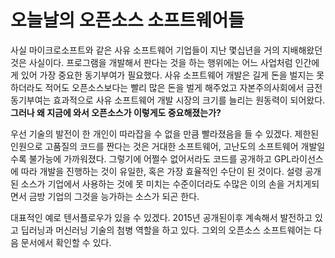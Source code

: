 # 오늘날의 오픈소스 소프트웨어들

사실 마이크로소프트와 같은 사유 소프트웨어 기업들이 지난 몇십년을 거의 지배해왔던 것은 사실이다. 프로그램을 개발해서 판다는 것을 하는 행위에는 어느 사업처럼 인간에게 있어 가장 중요한 동기부여가 필요했다. 사유 소프트웨어 개발은 길게 돈을 벌지는 못하더라도 적어도 오픈소스보다는 빨리 많은 돈을 벌게 해주었고 자본주의사회에서 금전 동기부여는 효과적으로 사유 소프트웨어 개발 시장의 크기를 늘리는 원동력이 되어왔다. **그러나 왜 지금에 와서 오픈소스가 이렇게도 중요해졌는가?**

우선 기술의 발전이 한 개인이 따라잡을 수 없을 만큼 빨라졌음을 들 수 있겠다. 제한된 인원으로 고품질의 코드를 짠다는 것은 거대한 소프트웨어, 고난도의 소프트웨어 개발일수록 불가능에 가까워졌다. 그렇기에 어쩔수 없어서라도 코드를 공개하고 GPL라이선스에 따라 개발을 진행하는 것이 유일한, 혹은 가장 효율적인 수단이 된 것이다. 설령 공개된 소스가 기업에서 사용하는 것에 못 미치는 수준이더라도 수많은 이의 손을 거치게되면서 금방 기업의 그것을 능가하는 소스가 되곤 한다.

대표적인 예로 텐서플로우가 있을 수 있겠다. 2015년 공개된이후 계속해서 발전하고 있고 딥러닝과 머신러닝 기술의 첨병 역할을 하고 있다. 그외의 오픈소스 소프트웨어는 다음 문서에서 확인할 수 있다.


